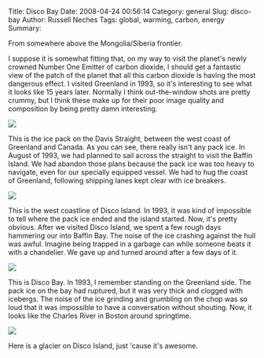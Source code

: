 Title: Disco Bay
Date: 2008-04-24 00:56:14
Category: general
Slug: disco-bay
Author: Russell Neches
Tags: global, warming, carbon, energy
Summary: 


From somewhere above the Mongolia/Siberia frontier.

I suppose it is somewhat fitting that, on my way to visit the planet's
newly crowned Number One Emitter of carbon dioxide, I should get a
fantastic view of the patch of the planet that all this carbon dioxide
is having the most dangerous effect. I visited Greenland in 1993, so
it's interesting to see what it looks like 15 years later. Normally I
think out-the-window shots are pretty crummy, but I think these make up
for their poor image quality and composition by being pretty damn
interesting.

![](http://vort.org/media/images/no_pack_ice.jpg)

This is the ice pack on the Davis Straight, between the west coast of
Greenland and Canada. As you can see, there really isn't any pack ice.
In August of 1993, we had planned to sail across the straight to visit
the Baffin Island. We had abandon those plans because the pack ice was
too heavy to navigate, even for our specially equipped vessel. We had to
hug the coast of Greenland, following shipping lanes kept clear with ice
breakers.

![](http://vort.org/media/images/disco_island_1.jpg)

This is the west coastline of Disco Island. In 1993, it was kind of
impossible to tell where the pack ice ended and the island started. Now,
it's pretty obvious. After we visited Disco Island, we spent a few rough
days hammering our into Baffin Bay. The noise of the ice crashing
against the hull was awful. Imagine being trapped in a garbage can while
someone beats it with a chandelier. We gave up and turned around after a
few days of it.

![](http://vort.org/media/images/disco_bay.jpg)

This is Disco Bay. In 1993, I remember standing on the Greenland side.
The pack ice on the bay had ruptured, but it was very thick and clogged
with icebergs. The noise of the ice grinding and grumbling on the chop
was so loud that it was impossible to have a conversation without
shouting. Now, it looks like the Charles River in Boston around
springtime.

![](http://vort.org/media/images/disco_island_glacier.jpg)

Here is a glacier on Disco Island, just 'cause it's awesome.
